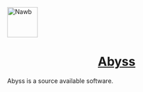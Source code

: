 <a href="#" target="_blank" rel="noopener noreferrer">
<img width="70" src="http://osd.deskbtm.com/abyss-logo.svg" alt="Nawb" /></a>

<p align="center">
  <a href="#" target="_blank" rel="noopener noreferrer">
    <h1 align="center">Abyss</h1>
  </a>
</p>



Abyss is a source available software.